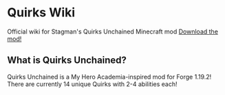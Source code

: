 # Quirks Wiki
Official wiki for Stagman's Quirks Unchained Minecraft mod
[Download the mod!](https://www.curseforge.com/minecraft/mc-mods/quirksunchained)

## What is Quirks Unchained?
Quirks Unchained is a My Hero Academia-inspired mod for Forge 1.19.2!
There are currently 14 unique Quirks with 2-4 abilities each!
